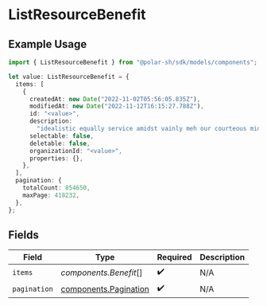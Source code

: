 # ListResourceBenefit

## Example Usage

```typescript
import { ListResourceBenefit } from "@polar-sh/sdk/models/components";

let value: ListResourceBenefit = {
  items: [
    {
      createdAt: new Date("2022-11-02T05:56:05.835Z"),
      modifiedAt: new Date("2022-11-12T16:15:27.788Z"),
      id: "<value>",
      description:
        "idealistic equally service amidst vainly meh our courteous mid",
      selectable: false,
      deletable: false,
      organizationId: "<value>",
      properties: {},
    },
  ],
  pagination: {
    totalCount: 854650,
    maxPage: 418232,
  },
};
```

## Fields

| Field                                                          | Type                                                           | Required                                                       | Description                                                    |
| -------------------------------------------------------------- | -------------------------------------------------------------- | -------------------------------------------------------------- | -------------------------------------------------------------- |
| `items`                                                        | *components.Benefit*[]                                         | :heavy_check_mark:                                             | N/A                                                            |
| `pagination`                                                   | [components.Pagination](../../models/components/pagination.md) | :heavy_check_mark:                                             | N/A                                                            |
